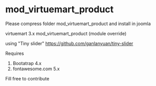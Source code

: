 # mod_virtuemart_product

Please compress folder mod_virtuemart_product and install in joomla

virtuemart 3.x mod_virtuemart_product (module override) 

using "Tiny slider" https://github.com/ganlanyuan/tiny-slider

Requires
1) Bootatrap 4.x
2) fontawesome.com 5.x 


Fill free to contribute
